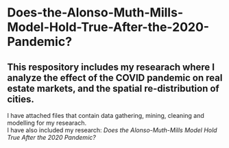 # Does-the-Alonso-Muth-Mills-Model-Hold-True-After-the-2020-Pandemic?
## This respository includes my researach where I analyze the effect of the COVID pandemic on real estate markets, and the spatial re-distribution of cities.  
I have attached files that contain data gathering, mining, cleaning and modelling for my researach.  
I have also included my research: *Does the Alonso-Muth-Mills Model Hold True After the 2020 Pandemic?*
